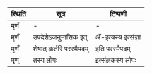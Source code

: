| स्थिति | सूत्र | टिप्पणी |
| ----- | ------- | ------ |
| मृणँ | - | - |
| मृणँ | उपदेशेऽजनुनासिक इत् | अँ-इत्यस्य इत्संज्ञा |
| मृणँ | शेषात् कर्तरि परस्मैपदम् | इति परस्मैपदम् |
| मृण् | तस्य लोपः | इत्संज्ञकस्य लोपः |
